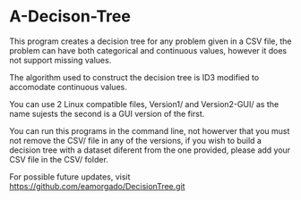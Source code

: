 # A-Decison-Tree

This program creates a decision tree for any problem given in a CSV file, the problem can have both categorical and continuous values, however it does not support missing values.

The algorithm used to construct the decision tree is ID3 modified to accomodate continuous values.

You can use 2 Linux compatible files, Version1/ and Version2-GUI/ as the name sujests the second is a GUI version of the first.

You can run this programs in the command line, not howerver that you must not remove the CSV/ file in any of the versions, if you wish to build a decision tree with a dataset diferent from the one provided, please add your CSV file in the CSV/ folder.

For possible future updates, visit https://github.com/eamorgado/DecisionTree.git
